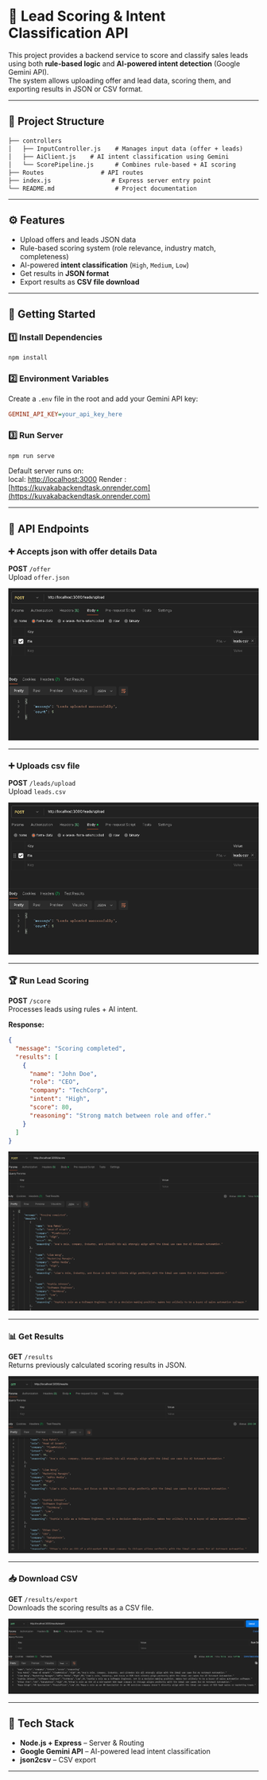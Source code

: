 # 🎯 Lead Scoring & Intent Classification API

This project provides a backend service to score and classify sales leads using both **rule-based logic** and **AI-powered intent detection** (Google Gemini API).  
The system allows uploading offer and lead data, scoring them, and exporting results in JSON or CSV format.

---

## 📂 Project Structure

```
├── controllers
│   ├── InputController.js    # Manages input data (offer + leads)
│   ├── AiClient.js    # AI intent classification using Gemini
│   └── ScorePipeline.js      # Combines rule-based + AI scoring
├── Routes                # API routes
├── index.js                 # Express server entry point
└── README.md                 # Project documentation
```

---

## ⚙️ Features

- Upload offers and leads JSON data  
- Rule-based scoring system (role relevance, industry match, completeness)  
- AI-powered **intent classification** (`High`, `Medium`, `Low`)  
- Get results in **JSON format**  
- Export results as **CSV file download**  

---

## 🚀 Getting Started

### 1️⃣ Install Dependencies

```bash
npm install
```

### 2️⃣ Environment Variables

Create a `.env` file in the root and add your Gemini API key:

```ini
GEMINI_API_KEY=your_api_key_here
```

### 3️⃣ Run Server

```bash
npm run serve
```

Default server runs on:  
local: [http://localhost:3000](http://localhost:3000)
Render : [https://kuvakabackendtask.onrender.com](https://kuvakabackendtask.onrender.com)

---

## 📡 API Endpoints

### ➕ Accepts json with offer details Data

**POST** `/offer`  
Upload `offer.json`


![Upload Success](Assets/UploadCsv.png)

---

### ➕ Uploads csv file

**POST** `/leads/upload`  
Upload `leads.csv`


![Upload Success](Assets/UploadCsv.png)

---

### 🏆 Run Lead Scoring

**POST** `/score`  
Processes leads using rules + AI intent.

**Response:**
```json
{
  "message": "Scoring completed",
  "results": [
    {
      "name": "John Doe",
      "role": "CEO",
      "company": "TechCorp",
      "intent": "High",
      "score": 80,
      "reasoning": "Strong match between role and offer."
    }
  ]
}
```
![Scoring Endpoint](Assets/score.png)

---

### 📊 Get Results

**GET** `/results`  
Returns previously calculated scoring results in JSON.

![Results Endpoint](Assets/Results.png)

---

### 📥 Download CSV

**GET** `/results/export`  
Downloads the scoring results as a CSV file.

![CSV Download](Assets/ResultExport.png)

---

## 📌 Tech Stack

- **Node.js + Express** – Server & Routing
- **Google Gemini API** – AI-powered lead intent classification
- **json2csv** – CSV export

---